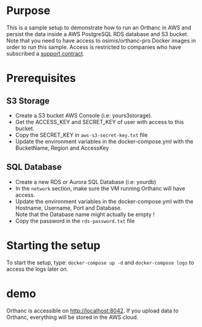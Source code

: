 # Purpose

This is a sample setup to demonstrate how to run an Orthanc in AWS and persist the data inside a AWS PostgreSQL RDS database and S3 bucket.
Note that you need to have access to osimis/orthanc-pro Docker images in order to run this sample.
Access is restricted to companies who have subscribed a [support contract](https://www.osimis.io/en/services.html).

# Prerequisites

## S3 Storage

- Create a S3 bucket AWS Console (i.e: yours3storage).
- Get the ACCESS_KEY and SECRET_KEY of user with access to this bucket.
- Copy the SECRET_KEY in `aws-s3-secret-key.txt` file
- Update the environment variables in the docker-compose.yml with the BucketName, Region and AccessKey

## SQL Database

- Create a new RDS or Aurora SQL Database (i.e: yourdb)
- In the `network` section, make sure the VM running Orthanc will have access.
- Update the environment variables in the docker-compose.yml with the Hostname, Username, Port and Database.  
  Note that the Database name might actually be empty !
- Copy the password in the `rds-password.txt` file 


# Starting the setup

To start the setup, type: `docker-compose up -d` and `docker-compose logs` to access the logs later on.

# demo

Orthanc is accessible on [http://localhost:8042](http://localhost:8042).  If you upload data to Orthanc,
everything will be stored in the AWS cloud.
